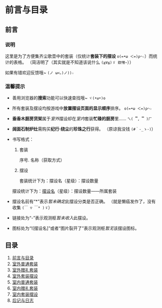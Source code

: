 # 前言与目录

## 前言

### 说明

这里是为了方便集齐尘歌壶中的套装（仅统计**套装下的摆设** `ο(=•ω ＜=)ρ⌒☆`）而统计的表格。
（简洁明了（其实就是不知道该说什么 `(≧∀≦)ゞ 欸嘿~`））

如果有错欢迎反馈哦~
`(ノ ω<。)ノ))☆`

### 温馨提示

- 善用浏览器的**搜索**功能可以快速查找哦~
  `ヾ(•ω•)o`

- 所有套装及摆设均按游戏中**放置摆设页面的显示顺序**排序。
  `ο(=•ω ＜=)ρ⌒☆`

- **垂香木厨房货架**属于*室外*摆设却在*室内*套装**忙碌的厨房**里……
  `ㄟ( ▔, ▔ )ㄏ`

- **阔面石制炉灶**需购买**纪行·绕尘**的**珍珠之行**获得。
  （原谅我没钱 `(#｀-_ゝ-)`）

- 书写格式：

  1. 套装

     序号. 名称（获取方式）

  2. 摆设

     套装统计下为：摆设名（星级）：摆设数量

  摆设统计下为：[摆设名](摆设链接)（星级）：摆设数量——所属套装

- 摆设名前有“\*”表示*暂未确定*此摆设分类是否正确。
  （就是懒癌发作了，没有收集 `(￣ ▽ ￣* )ゞ`）

- 链接处为“-”表示观测枢*暂未收入*此摆设。

- 图标处为“![摆设名]”或者“图片裂开了”表示观测枢*暂无*该摆设图标。

## 目录

1. [前言与目录](前言与目录.md)
2. [室外普通套装](室外普通套装.md)
3. [室外赠礼套装](室外赠礼套装.md)
4. [室外套装摆设](室外套装摆设.md)
5. [室内普通套装](室内普通套装.md)
6. [室内赠礼套装](室内赠礼套装.md)
7. [室内套装摆设](室内套装摆设.md)
8. [后记与日志](后记与日志.md)
